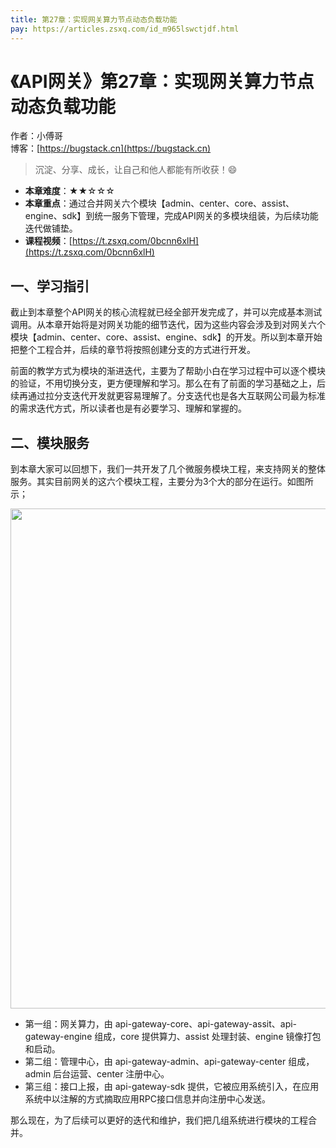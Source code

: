 ```yaml
---
title: 第27章：实现网关算力节点动态负载功能
pay: https://articles.zsxq.com/id_m965lswctjdf.html
---
```


# 《API网关》第27章：实现网关算力节点动态负载功能

作者：小傅哥
<br/>博客：[https://bugstack.cn](https://bugstack.cn)

>沉淀、分享、成长，让自己和他人都能有所收获！😄

- **本章难度**：★★☆☆☆
- **本章重点**：通过合并网关六个模块【admin、center、core、assist、engine、sdk】到统一服务下管理，完成API网关的多模块组装，为后续功能迭代做铺垫。
- **课程视频**：[https://t.zsxq.com/0bcnn6xlH](https://t.zsxq.com/0bcnn6xlH)

## 一、学习指引

截止到本章整个API网关的核心流程就已经全部开发完成了，并可以完成基本测试调用。从本章开始将是对网关功能的细节迭代，因为这些内容会涉及到对网关六个模块【admin、center、core、assist、engine、sdk】的开发。所以到本章开始把整个工程合并，后续的章节将按照创建分支的方式进行开发。

前面的教学方式为模块的渐进迭代，主要为了帮助小白在学习过程中可以逐个模块的验证，不用切换分支，更方便理解和学习。那么在有了前面的学习基础之上，后续再通过拉分支迭代开发就更容易理解了。分支迭代也是各大互联网公司最为标准的需求迭代方式，所以读者也是有必要学习、理解和掌握的。

## 二、模块服务

到本章大家可以回想下，我们一共开发了几个微服务模块工程，来支持网关的整体服务。其实目前网关的这六个模块工程，主要分为3个大的部分在运行。如图所示；

<div align="center">
    <img src="https://bugstack.cn/images/article/assembly/api-gateway/api-gateway-28-01.png?raw=true" width="800px">
</div>

- 第一组：网关算力，由 api-gateway-core、api-gateway-assit、api-gateway-engine 组成，core 提供算力、assist 处理封装、engine 镜像打包和启动。
- 第二组：管理中心，由 api-gateway-admin、api-gateway-center 组成，admin 后台运营、center 注册中心。
- 第三组：接口上报，由 api-gateway-sdk 提供，它被应用系统引入，在应用系统中以注解的方式摘取应用RPC接口信息并向注册中心发送。

那么现在，为了后续可以更好的迭代和维护，我们把几组系统进行模块的工程合并。
